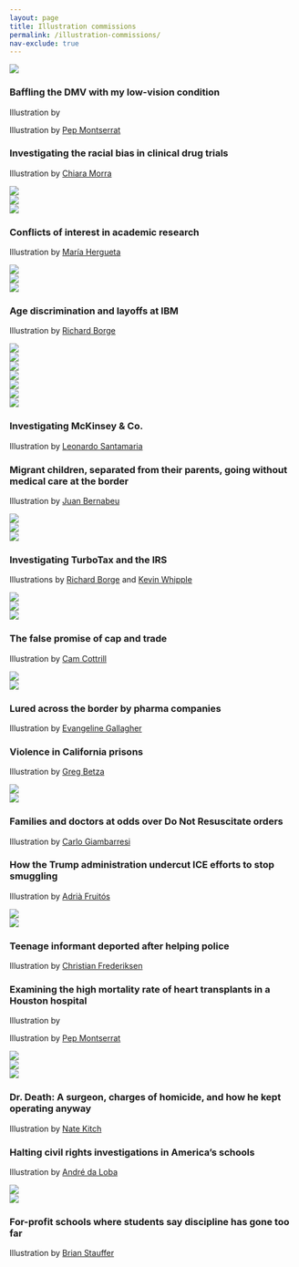 ```yaml
---
layout: page
title: Illustration commissions
permalink: /illustration-commissions/
nav-exclude: true
---
```


<section>
<div class="container">
  <div class="item-a"><img src="/assets/img/20160218-dmv-illo-cropped.png"/></div>
  <div class="item-b"><h3>Baffling the DMV with my low-vision condition</h3><p>Illustration by <a href=" "></a></p><p>Illustration by <a href="http://pepmontserrat.com/">Pep Montserrat</a></p></div>
</div>

<div class="container">
  <div class="item-a"><h3>Investigating the racial bias in clinical drug trials</h3><p>Illustration by <a href="https://www.chiaramorra.com/">Chiara Morra</a></p></div>
  <div class="item-b"><img src="/assets/img/20180919-bias-clinical-trials-illo-cropped.png"/></div>
  <div class="item-c"><img src="/assets/img/20180919-bias-clinical-trials-illo-bottles-cropped.png"/></div>
</div>

<div class="container">
  <div class="item-a"><img src="/assets/img/20191206-dollars-for-profs-illo-pipette-cropped.png"/></div>
  <div class="item-b"><h3>Conflicts of interest in academic research</h3><p>Illustration by <a href="https://mariahergueta.com/">María Hergueta</a></p></div>
  <div class="item-c"><img src="/assets/img/20191206-dollars-for-profs-illo-piggy-bank-cropped.png"/></div>
  <div class="item-d"><img src="/assets/img/20191206-dollars-for-profs-illo-columns-cropped.png"/></div>
  <div class="item-e"><img src="/assets/img/20191206-dollars-for-profs-illo-blackboard-cropped.png"/></div>
</div>

<div class="container">
  <div class="item-a"><h3>Age discrimination and layoffs at IBM</h3><p>Illustration by <a href="http://richardborge.com/">Richard Borge</a></p></div>
  <div class="item-b"><img src="/assets/img/20180322-ibm-illo-floppy-cropped.png"/></div>  
  <div class="item-c"><img src="/assets/img/20180322-ibm-illo-typewriter-cropped.png"/></div>
  <div class="item-d"><img src="/assets/img/20180322-ibm-illo-scissors-cropped.png"/></div>
  <div class="item-e"><img src="/assets/img/20180322-ibm-illo-sad-computer-cropped.png"/></div>
  <div class="item-f"><img src="/assets/img/20180322-ibm-illo-punch-cards-cropped.png"/></div>
</div>

<div class="container">
  <div class="item-a"><img src="/assets/img/20191203-mckinsey-immigration-illo-cropped.png"/></div>
  <div class="item-b"><img src="/assets/img/20191210-mckinsey-prison-illo-cropped.png"/></div>
  <div class="item-c"><h3>Investigating McKinsey & Co.</h3><p>Illustration by <a href="http://www.leonardosantamaria.com/">Leonardo Santamaria</a></p></div>
</div>

<div class="container">
  <div class="item-a"><h3>Migrant children, separated from their parents, going without medical care at the border</h3><p>Illustration by <a href="https://www.juanbernabeu.com/">Juan Bernabeu</a></p></div>
  <div class="item-b"><img src="/assets/img/20190503-immigrant-children-medical-care-illo-cropped.png"/></div>
</div>

<div class="container">
  <div class="item-a"><img src="/assets/img/20190716-turbotax-illo-free-pay-cropped.png"/></div>
  <div class="item-b"><img src="/assets/img/20190502-turbotax-illo-gutting-free-filing-cropped.png"/></div>
  <div class="item-c"><h3>Investigating TurboTax and the IRS</h3><p>Illustrations by <a href="http://richardborge.com/">Richard Borge</a> and <a href="http://www.kevinwhipple.com/">Kevin Whipple</a></p></div>
  <div class="item-d"><img src="/assets/img/20191017-turbotax-illo-irs-dog-cropped.png"/></div>
  <div class="item-e"><img src="/assets/img/20190418-irs-dark-money-illo-cropped.png"/></div>
  <div class="item-f"><img src="/assets/img/20190405-irs-bulldozer-illo-cropped.png"/></div>
</div>


<div class="container">
  <div class="item-a"><h3>The false promise of cap and trade</h3><p>Illustration by <a href="http://www.camcottrill.com/">Cam Cottrill</a></p></div>
  <div class="item-b"><img src="/assets/img/20191115-cap-and-trade-illo-cropped.png"/></div>
</div>

<div class="container">
  <div class="item-a"><img src="/assets/img/20191004-blood-plasma-border-illo-cropped.png"/></div>
  <div class="item-b"><h3>Lured across the border by pharma companies</h3><p>Illustration by <a href="https://www.evangelinegallagher.com/">Evangeline Gallagher</a></p></div>
</div>

<div class="container">
  <div class="item-a"><h3>Violence in California prisons</h3><p>Illustration by <a href="http://www.gregbetza.com/">Greg Betza</a></p></div>
  <div class="item-b"><img src="/assets/img/20190613-prison-violence-illo-cropped.png"/></div>
</div>

<div class="container">
  <div class="item-a"><img src="/assets/img/20191231-dnr-illo-cropped.png"/></div>
  <div class="item-b"><h3>Families and doctors at odds over Do Not Resuscitate orders</h3><p>Illustration by <a href="https://www.carlogiambarresi.com/">Carlo Giambarresi</a></p></div>
</div>

<div class="container">
  <div class="item-a"><h3>How the Trump administration undercut ICE efforts to stop smuggling</h3><p>Illustration by <a href="https://www.instagram.com/adria_fruitos/?hl=en">Adrià Fruitós</a></p></div>
  <div class="item-b"><img src="/assets/img/20190221-migrant-smugglers-illo-cropped.png"/></div>
</div>

<div class="container">
  <div class="item-a"><img src="/assets/img/20190122-ms-13-detention-illo-cropped.png"/></div>
  <div class="item-b"><h3>Teenage informant deported after helping police</h3><p>Illustration by <a href="https://christianfrederiksen.com/">Christian Frederiksen</a></p></div>
</div>

<div class="container">
  <div class="item-a"><h3>Examining the high mortality rate of heart transplants in a Houston hospital</h3><p>Illustration by <a href=" "></a></p><p>Illustration by <a href="http://pepmontserrat.com/">Pep Montserrat</a></p></div>
  <div class="item-b"><img src="/assets/img/20180516-heart-failure-illo-cropped.png"/></div>
</div>

<div class="container">
  <div class="item-a"><img src="/assets/img/20181002-dr-death-illo-cropped.png"/></div>
  <div class="item-b"><img src="/assets/img/20181002-dr-death-illo-inline-cropped.png"/></div>
  <div class="item-c"><h3>Dr. Death: A surgeon, charges of homicide, and how he kept operating anyway</h3><p>Illustration by <a href="https://natekitch.com/">Nate Kitch</a></p></div>
</div>

<div class="container">
  <div class="item-a"><h3>Halting civil rights investigations in America’s schools</h3><p>Illustration by <a href="https://www.andredaloba.com/">André da Loba</a></p></div>
  <div class="item-b"><img src="/assets/img/20180621-devos-civil-rights-illo-cropped.png"/></div>
</div>

<div class="container">
  <div class="item-a"><img src="/assets/img/20170308-school-detention-illo-cropped.png"/></div>
  <div class="item-b"><h3>For-profit schools where students say discipline has gone too far</h3><p>Illustration by <a href="https://brianstauffer.com/">Brian Stauffer</a></p></div>
</div>

</section>
